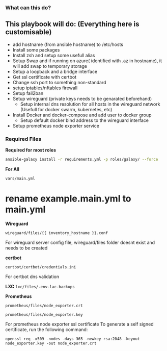 ### What can this do? ###

## This playbook will do: (Everything here is customisable)

- add hostname (from ansible hostname) to /etc/hosts 
- Install some packages
- Install zsh and setup some usefull alias
- Setup Swap and if running on azure( identified with .az in hostname), it will add swap to temporary storage
- Setup a loopback and a bridge interface
- Get ssl certificate with certbot
- Change ssh port to something non-standard
- setup iptables/nftables firewall
- Setup fail2ban
- Setup wireguard (private keys needs to be genarated beforehand)
    - Setup internal dns resolution for all hosts in the wireguard network (Usefull for docker swarm, kubernetes, etc)
- Install Docker and docker-compose and add user to docker group
    - Setup default docker bind address to the wireguard interface
- Setup prometheus node exporter service

### Required Files ###

**Required for most roles**
```bash
ansible-galaxy install -r requirements.yml -p roles/galaxy/ --force
```

**For All**

```vars/main.yml```
# rename example.main.yml to main.yml

**Wireguard**

```wireguard/files/{{ inventory_hostname }}.conf ```

For wireguard server config file, wireguard/files folder doesnt exist and needs to be created

**certbot**

```certbot/certbot/credentials.ini```

For certbot dns validation

**LXC**
```lxc/files/.env-lac-backups```

**Prometheus**

```prometheus/files/node_exporter.crt```

```prometheus/files/node_exporter.key```

For prometheus node exporter ssl certificate
To generate a self signed certificate, run the following command:

```openssl req -x509 -nodes -days 365 -newkey rsa:2048 -keyout node_exporter.key -out node_exporter.crt```
